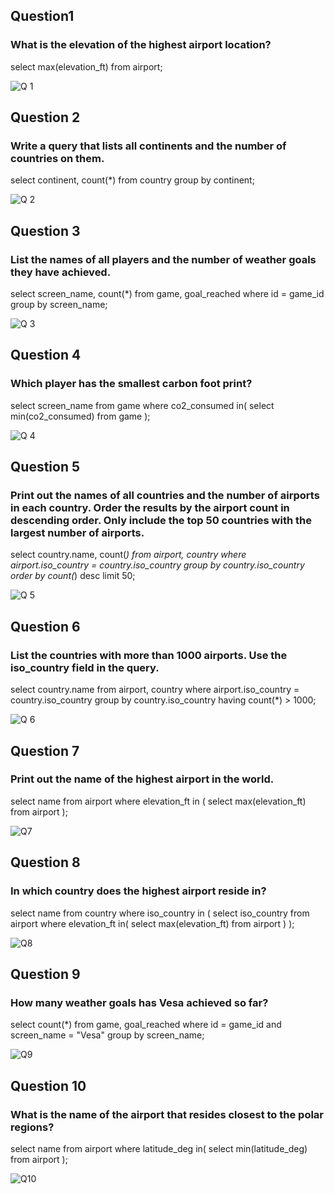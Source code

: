 ## Question1
### What is the elevation of the highest airport location?
select max(elevation_ft)
from airport;

![Q 1](https://github.com/user-attachments/assets/92f414a0-a0fe-491b-97ca-a3f276f86361)


## Question 2
### Write a query that lists all continents and the number of countries on them.
select continent, count(*)
from country
group by continent;

![Q 2](https://github.com/user-attachments/assets/fad2a972-70f1-4bef-b356-f99e7c2df33b)


## Question 3
### List the names of all players and the number of weather goals they have achieved.
select screen_name, count(*)
from game, goal_reached
where id = game_id
group by screen_name;

![Q 3](https://github.com/user-attachments/assets/32e1ed60-887d-437c-ad23-0945afd53b7c)


## Question 4
### Which player has the smallest carbon foot print?
select screen_name
from game
where co2_consumed in(
select min(co2_consumed)
from game
);

![Q 4](https://github.com/user-attachments/assets/75be9836-d9fc-4f72-be90-eb7a7af63654)


## Question 5
### Print out the names of all countries and the number of airports in each country. Order the results by the airport count in descending order. Only include the top 50 countries with the largest number of airports.
select country.name, count(*)
from airport, country
where airport.iso_country = country.iso_country
group by country.iso_country
order by count(*) desc
limit 50;

![Q 5](https://github.com/user-attachments/assets/8b059792-75d9-4fb7-a43e-1cb45d70abcc)


## Question 6
### List the countries with more than 1000 airports. Use the iso_country field in the query.
select country.name
from airport, country
where airport.iso_country = country.iso_country
group by country.iso_country
having count(*) > 1000;

![Q 6](https://github.com/user-attachments/assets/8020024b-4a7d-43e0-b522-a6a6467903eb)


## Question 7
### Print out the name of the highest airport in the world.
select name
from airport
where elevation_ft in (
select max(elevation_ft)
from airport
);

![Q7](https://github.com/user-attachments/assets/2322dad4-c374-462e-aa0c-4c7fb01c3211)

## Question 8
### In which country does the highest airport reside in?
select name
from country
where iso_country in (
select iso_country
from airport
where elevation_ft in(
select max(elevation_ft)
from airport
)
);

![Q8](https://github.com/user-attachments/assets/77c7985a-de85-477f-b436-cf9fabe1fd04)

## Question 9
### How many weather goals has Vesa achieved so far?
select count(*)
from game, goal_reached
where id = game_id and screen_name = "Vesa"
group by screen_name;

![Q9](https://github.com/user-attachments/assets/0a204e05-5e72-4ddb-93d1-1d1f486aea02)

## Question 10
### What is the name of the airport that resides closest to the polar regions?
select name
from airport
where latitude_deg in(
select min(latitude_deg)
from airport
);

![Q10](https://github.com/user-attachments/assets/4aa03bf5-ac07-4bfe-ae36-ea08aeaf5a0e)
